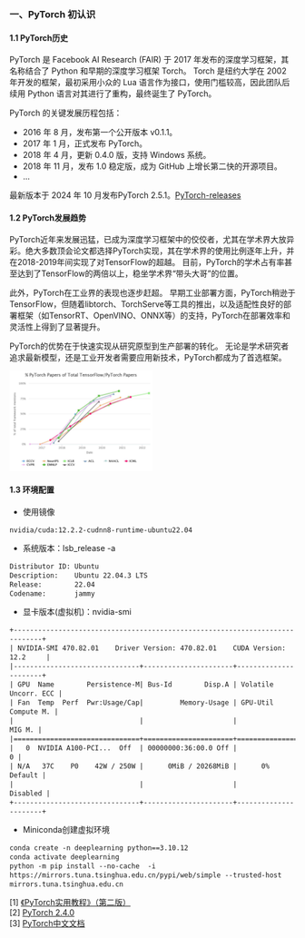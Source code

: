 

### 一、PyTorch 初认识

#### 1.1 PyTorch历史
PyTorch 是 Facebook AI Research (FAIR) 于 2017 年发布的深度学习框架，其名称结合了 Python 和早期的深度学习框架 Torch。
Torch 是纽约大学在 2002 年开发的框架，最初采用小众的 Lua 语言作为接口，使用门槛较高，因此团队后续用 Python 语言对其进行了重构，最终诞生了 PyTorch。

PyTorch 的关键发展历程包括：
+ 2016 年 8 月，发布第一个公开版本 v0.1.1。
+ 2017 年 1 月，正式发布 PyTorch。
+ 2018 年 4 月，更新 0.4.0 版，支持 Windows 系统。
+ 2018 年 11 月，发布 1.0 稳定版，成为 GitHub 上增长第二快的开源项目。
+ ...

最新版本于 2024 年 10 月发布PyTorch 2.5.1。[PyTorch-releases](https://github.com/pytorch/pytorch/releases)


#### 1.2 PyTorch发展趋势

PyTorch近年来发展迅猛，已成为深度学习框架中的佼佼者，尤其在学术界大放异彩。绝大多数顶会论文都选择PyTorch实现，其在学术界的使用比例逐年上升，并在2018-2019年间实现了对TensorFlow的超越。 
目前，PyTorch的学术占有率甚至达到了TensorFlow的两倍以上，稳坐学术界“带头大哥”的位置。<br>

此外，PyTorch在工业界的表现也逐步赶超。
早期工业部署方面，PyTorch稍逊于TensorFlow，但随着libtorch、TorchServe等工具的推出，以及适配性良好的部署框架（如TensorRT、OpenVINO、ONNX等）的支持，PyTorch在部署效率和灵活性上得到了显著提升。<br>

PyTorch的优势在于快速实现从研究原型到生产部署的转化。
无论是学术研究者追求最新模型，还是工业开发者需要应用新技术，PyTorch都成为了首选框架。<br>

<img src="images/PyTorch发展趋势.png" width="50%" height="30%" alt=""><br>


#### 1.3 环境配置

+ 使用镜像
```shell
nvidia/cuda:12.2.2-cudnn8-runtime-ubuntu22.04
```

+ 系统版本：lsb_release -a
```
Distributor ID: Ubuntu
Description:    Ubuntu 22.04.3 LTS
Release:        22.04
Codename:       jammy
```

+ 显卡版本(虚拟机)：nvidia-smi
```
+-----------------------------------------------------------------------------+
| NVIDIA-SMI 470.82.01    Driver Version: 470.82.01    CUDA Version: 12.2     |
|-------------------------------+----------------------+----------------------+
| GPU  Name        Persistence-M| Bus-Id        Disp.A | Volatile Uncorr. ECC |
| Fan  Temp  Perf  Pwr:Usage/Cap|         Memory-Usage | GPU-Util  Compute M. |
|                               |                      |               MIG M. |
|===============================+======================+======================|
|   0  NVIDIA A100-PCI...  Off  | 00000000:36:00.0 Off |                    0 |
| N/A   37C    P0    42W / 250W |      0MiB / 20268MiB |      0%      Default |
|                               |                      |             Disabled |
+-------------------------------+----------------------+----------------------+
```

+ Miniconda创建虚拟环境
```shell
conda create -n deeplearning python==3.10.12
conda activate deeplearning
python -m pip install --no-cache  -i https://mirrors.tuna.tsinghua.edu.cn/pypi/web/simple --trusted-host mirrors.tuna.tsinghua.edu.cn
```


[1] [《PyTorch实用教程》（第二版）](https://github.com/TingsongYu/PyTorch-Tutorial-2nd/releases/tag/v1.0.0)<br>
[2] [PyTorch 2.4.0](https://pytorch.org/get-started/previous-versions/#v240)<br>
[3] [PyTorch中文文档](https://www.bookstack.cn/read/PyTorch-cn/README.md)<br>
